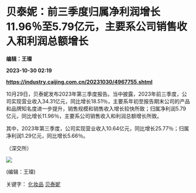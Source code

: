 # 贝泰妮：前三季度归属净利润增长11.96％至5.79亿元，主要系公司销售收入和利润总额增长
**编辑：王璨**

**2023-10-30 02:19**

**https://industry.caijing.com.cn/20231030/4967755.shtml**

10月29日，贝泰妮发布2023年第三季度报告。当中披露，2023年前三季度，公司实现营业收入34.31亿元，同比增长18.51％，主要系年初至报告期末公司的产品和品牌知名度进一步提升，销售规模和销售收入增长较快所致；归属净利润5.79亿元，同比增长11.96％，主要系公司销售收入和利润总额增长所致。

其中，2023年第三季度，公司实现营业收入10.64亿元，同比增长25.77％；归属净利润1.29亿元，同比增长5.66％。

（深交所）

![](https://tx1.cdn.caijing.com.cn/2014-03-27/114048455.jpg)

(编辑：王璨)

关键字： [化妆品](https://app.caijing.com.cn/tags.php?tag=%E5%8C%96%E5%A6%86%E5%93%81 "化妆品") [贝泰妮](https://app.caijing.com.cn/tags.php?tag=%E8%B4%9D%E6%B3%B0%E5%A6%AE "贝泰妮")